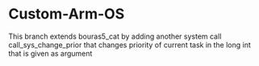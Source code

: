 # Custom-Arm-OS
This branch extends bouras5_cat by adding another system call call_sys_change_prior that changes priority of current task in the long int that is given as argument
